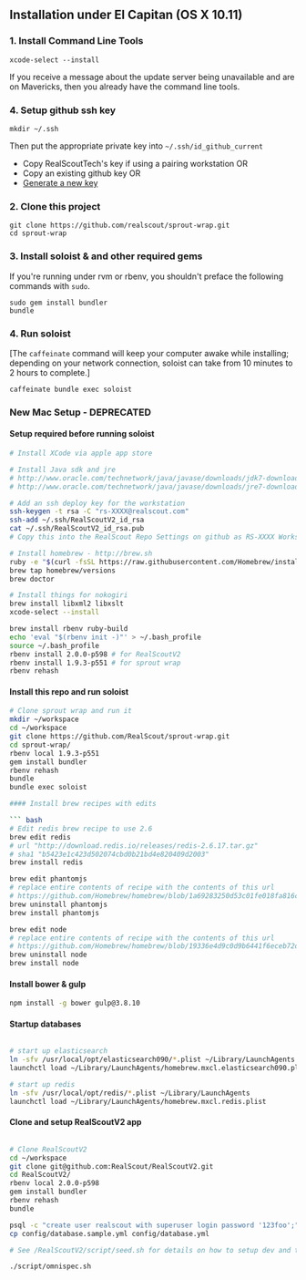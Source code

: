 ## Installation under El Capitan (OS X 10.11)

### 1. Install Command Line Tools
  
    xcode-select --install

If you receive a message about the update server being unavailable and are on Mavericks, then you already have the command line tools.

### 4. Setup github ssh key

```
mkdir ~/.ssh
```

Then put the appropriate private key into `~/.ssh/id_github_current`

* Copy RealScoutTech's key if using a pairing workstation OR
* Copy an existing github key OR
* [Generate a new key](https://help.github.com/articles/generating-ssh-keys/)

### 2. Clone this project

    git clone https://github.com/realscout/sprout-wrap.git
    cd sprout-wrap

### 3. Install soloist & and other required gems

If you're running under rvm or rbenv, you shouldn't preface the following commands with `sudo`.

    sudo gem install bundler
    bundle

### 4. Run soloist

[The `caffeinate` command will keep your computer awake while installing; depending on your network connection, soloist can take from 10 minutes to 2 hours to complete.]

    caffeinate bundle exec soloist



### New Mac Setup - DEPRECATED

#### Setup required before running soloist

``` bash
# Install XCode via apple app store

# Install Java sdk and jre
# http://www.oracle.com/technetwork/java/javase/downloads/jdk7-downloads-1880260.html
# http://www.oracle.com/technetwork/java/javase/downloads/jre7-downloads-1880261.html

# Add an ssh deploy key for the workstation
ssh-keygen -t rsa -C "rs-XXXX@realscout.com"
ssh-add ~/.ssh/RealScoutV2_id_rsa
cat ~/.ssh/RealScoutV2_id_rsa.pub
# Copy this into the RealScout Repo Settings on github as RS-XXXX Workstation

# Install homebrew - http://brew.sh
ruby -e "$(curl -fsSL https://raw.githubusercontent.com/Homebrew/install/master/install)"
brew tap homebrew/versions
brew doctor

# Install things for nokogiri
brew install libxml2 libxslt
xcode-select --install

brew install rbenv ruby-build
echo 'eval "$(rbenv init -)"' > ~/.bash_profile
source ~/.bash_profile
rbenv install 2.0.0-p598 # for RealScoutV2
rbenv install 1.9.3-p551 # for sprout wrap
rbenv rehash
```

#### Install this repo and run soloist

``` bash
# Clone sprout wrap and run it
mkdir ~/workspace
cd ~/workspace
git clone https://github.com/RealScout/sprout-wrap.git
cd sprout-wrap/
rbenv local 1.9.3-p551
gem install bundler
rbenv rehash
bundle
bundle exec soloist

#### Install brew recipes with edits

``` bash
# Edit redis brew recipe to use 2.6
brew edit redis
# url "http://download.redis.io/releases/redis-2.6.17.tar.gz"
# sha1 "b5423e1c423d502074cbd0b21bd4e820409d2003"
brew install redis

brew edit phantomjs
# replace entire contents of recipe with the contents of this url
# https://github.com/Homebrew/homebrew/blob/1a69283250d53c01fe018fa816cb523363de192b/Library/Formula/phantomjs.rb
brew uninstall phantomjs
brew install phantomjs

brew edit node
# replace entire contents of recipe with the contents of this url
# https://github.com/Homebrew/homebrew/blob/19336e4d9c0d9b6441f6eceb72d3580b7caa7ab8/Library/Formula/node.rb
brew uninstall node
brew install node
```

#### Install bower & gulp

``` bash
npm install -g bower gulp@3.8.10
```

#### Startup databases

``` bash

# start up elasticsearch
ln -sfv /usr/local/opt/elasticsearch090/*.plist ~/Library/LaunchAgents
launchctl load ~/Library/LaunchAgents/homebrew.mxcl.elasticsearch090.plist

# start up redis
ln -sfv /usr/local/opt/redis/*.plist ~/Library/LaunchAgents
launchctl load ~/Library/LaunchAgents/homebrew.mxcl.redis.plist

```

#### Clone and setup RealScoutV2 app

``` bash

# Clone RealScoutV2
cd ~/workspace
git clone git@github.com:RealScout/RealScoutV2.git
cd RealScoutV2/
rbenv local 2.0.0-p598
gem install bundler
rbenv rehash
bundle

psql -c "create user realscout with superuser login password '123foo';"
cp config/database.sample.yml config/database.yml

# See /RealScoutV2/script/seed.sh for details on how to setup dev and test databases

./script/omnispec.sh
```
